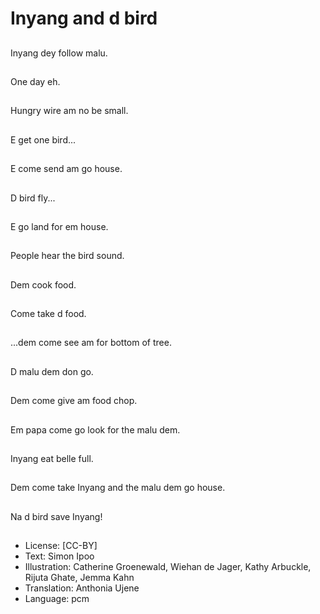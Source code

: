 # Inyang and d bird

##
Inyang dey follow malu.

##
One day eh.

##
Hungry wire am no be small.

##
E get one bird...

##
E come send am go house.

##
D bird fly...

##
E go land for em house.

##
People hear the bird sound.

##
Dem cook food.

##
Come take d food.

##
...dem come see am for bottom of tree.

##
D malu dem don go.

##
Dem come give am food chop.

##
Em papa come go look for the malu dem.

##
Inyang eat belle full.

##
Dem come take Inyang and the malu dem go house.

##
Na d bird save Inyang!

##
* License: [CC-BY]
* Text: Simon Ipoo
* Illustration: Catherine Groenewald, Wiehan de Jager, Kathy Arbuckle, Rijuta Ghate, Jemma Kahn
* Translation: Anthonia Ujene
* Language: pcm
